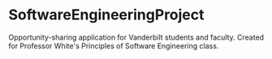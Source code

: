 # SoftwareEngineeringProject
Opportunity-sharing application for Vanderbilt students and faculty. Created for Professor White's Principles of Software Engineering class.
